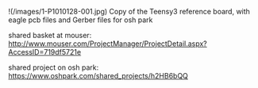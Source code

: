 !(/images/1-P1010128-001.jpg)
Copy of the Teensy3 reference board, with eagle pcb files and Gerber files for osh park

shared basket at mouser: http://www.mouser.com/ProjectManager/ProjectDetail.aspx?AccessID=719df5721e

shared project on osh park: https://www.oshpark.com/shared_projects/h2HB6bQQ